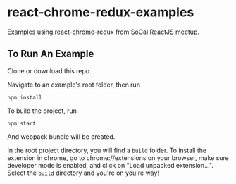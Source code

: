 # react-chrome-redux-examples
Examples using react-chrome-redux from [SoCal ReactJS meetup](https://www.youtube.com/watch?v=k88OIWJENgE).

## To Run An Example
Clone or download this repo.

Navigate to an example's root folder, then run

```
npm install 
```

To build the project, run 

```
npm start
```

And webpack bundle will be created. 

In the root project directory, you will find a `build` folder. To install the extension in chrome, go to chrome://extensions on your browser, make sure developer mode is enabled, and click on "Load unpacked extension...". Select the `build` directory and you're on you're way!
